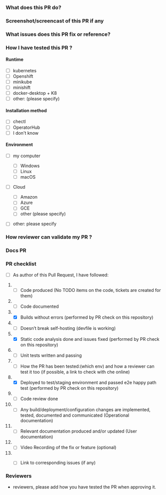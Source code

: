 <!-- Please review the following before submitting a PR:
Che's Contributing Guide: https://github.com/eclipse/che/blob/master/CONTRIBUTING.md
Pull Request Policy: https://github.com/eclipse/che/wiki/Development-Workflow#pull-requests

COMMITTERS: please include labels on each PR. Labels are listed here: https://github.com/eclipse/che/wiki/Labels but at a minimum you should include `kind/..` and `Dev Open Pull Request Status` labels.
-->

### What does this PR do?

### Screenshot/screencast of this PR if any

### What issues does this PR fix or reference?

### How I have tested this PR ?
<!-- Please explain for example on which platform (openshift, kubernetes, minikube, CodeReady Container, docker-desktop, etc) and installation method used -->
#### Runtime
   - [ ] kubernetes
   - [ ] Openshift
   - [ ] minikube
   - [ ] minishift
   - [ ] docker-desktop + K8
   - [ ] other: (please specify)

#### Installation method
   - [ ] chectl
   - [ ] OperatorHub
   - [ ] I don't know

#### Environment
   - [ ] my computer
       - [ ] Windows
       - [ ] Linux
       - [ ] macOS
   - [ ] Cloud
       - [ ] Amazon
       - [ ] Azure
       - [ ] GCE
       - [ ] other (please specify)
   - [ ] other: please specify


### How reviewer can validate my PR ?
<!-- steps to ensure the bug is fixed, feature is there, or what is brought by this PR -->

### Docs PR
<!-- Please add a matching PR to [the docs repo](https://github.com/eclipse/che-docs) and link that PR to this PR -->

### PR checklist

- [ ] As author of this Pull Request, I have followed:

1. - [ ] Code produced (No TODO items on the code, tickets are created for them)
2. - [ ] Code documented
3. - [x] Builds without errors (performed by PR check on this repository)
4. - [ ] Doesn’t break self-hosting (devfile is working)
5. - [x] Static code analysis done and issues fixed (performed by PR check on this repository)
6. - [ ] Unit tests written and passing
7. - [ ] How the PR has been tested:(which env) and how a reviewer can test it too (if possible, a link to check with che online)
8. - [x] Deployed to test/staging environment and passed e2e happy path test (performed by PR check on this repository)
9. - [ ] Code review done
10. - [ ] Any build/deployment/configuration changes are implemented, tested, documented and communicated (Operational documentation) 
11. - [ ] Relevant documentation produced and/or updated (User documentation)
12. - [ ] Video Recording of the fix or feature (optional)
13. - [ ] Link to corresponding issues (if any)


### Reviewers

- reviewers, please add how you have tested the PR when approving it.


